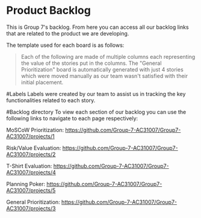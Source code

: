 # Product Backlog
This is Group 7's backlog. From here you can access all our backlog links that are related to the product we are developing.

The template used for each board is as follows:
> Each of the following are made of multiple columns each representing the value of the stories put in the columns.
> The "General Prioritization" board is automatically generated with just 4 stories which were moved manually as our team wasn't satisfied with their initial placement.

#Labels
Labels were created by our team to assist us in tracking the key functionalities related to each story.

#Backlog directory
To view each section of our backlog you can use the following links to navigate to each page respectively:

MoSCoW Prioritization:
https://github.com/Group-7-AC31007/Group7-AC31007/projects/1

Risk/Value Evaluation:
https://github.com/Group-7-AC31007/Group7-AC31007/projects/2

T-Shirt Evaluation:
https://github.com/Group-7-AC31007/Group7-AC31007/projects/4

Planning Poker:
https://github.com/Group-7-AC31007/Group7-AC31007/projects/5

General Prioritization:
https://github.com/Group-7-AC31007/Group7-AC31007/projects/3
